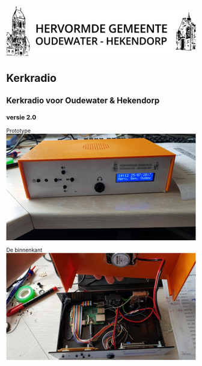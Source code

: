 ![logo](Afbeeldingen/Logo-Oudewater-Hekendorp.jpeg)
# Kerkradio
## Kerkradio voor Oudewater & Hekendorp
### versie 2.0

Prototype 
![dicht](Afbeeldingen/20170725_141258.jpg)

De binnenkant
![open](Afbeeldingen/20170725_141316.jpg)
